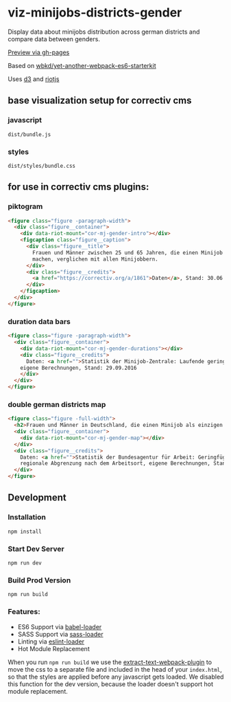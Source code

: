 # viz-minijobs-districts-gender

Display data about minijobs distribution across german districts and compare data between genders.

[Preview via gh-pages](https://correctiv.github.io/viz-minijobs-districts-gender/dist/)

Based on [wbkd/yet-another-webpack-es6-starterkit](https://github.com/wbkd/yet-another-webpack-es6-starterkit)

Uses [d3](https://d3js.org) and [riotjs](https://riotjs.com)

## base visualization setup for correctiv cms

### javascript

```
dist/bundle.js
```

### styles

```
dist/styles/bundle.css
```

## for use in correctiv cms plugins:

### piktogram

```html
<figure class="figure -paragraph-width">
  <div class="figure__container">
    <div data-riot-mount="cor-mj-gender-intro"></div>
    <figcaption class="figure__caption">
      <div class="figure__title">
        Frauen und Männer zwischen 25 und 65 Jahren, die einen Minijob als einzigen Job
        machen, verglichen mit allen Minijobbern.
      </div>
      <div class="figure__credits">
        <a href="https://correctiv.org/a/1861">Daten</a>, Stand: 30.06.2016
      </div>
    </figcaption>
  </div>
</figure>
```

### duration data bars

```html
<figure class="figure -paragraph-width">
  <div class="figure__container">
    <div data-riot-mount="cor-mj-gender-durations"></div>
    <div class="figure__credits">
      Daten: <a href="">Statistik der Minijob-Zentrale: Laufende geringfügige Beschäftigungsverhältnisse nach der Beschäftigungsdauer (bundesweit)</a>,<br>
    eigene Berechnungen, Stand: 29.09.2016
    </div>
  </div>
</figure>
```

### double german districts map

```html
<figure class="figure -full-width">
  <h2>Frauen und Männer in Deutschland, die einen Minijob als einzigen Job machen</h2>
  <div class="figure__container">
    <div data-riot-mount="cor-mj-gender-map"></div>
  </div>
  <div class="figure__credits">
    Daten: <a href="">Statistik der Bundesagentur für Arbeit: Geringfügig Beschäftigte nach Geschlecht und Altersgruppen</a>,<br>
    regionale Abgrenzung nach dem Arbeitsort, eigene Berechnungen, Stand: 30.06.2016
  </div>
</figure>
```


## Development

### Installation

```
npm install
```

### Start Dev Server

```
npm run dev
```

### Build Prod Version

```
npm run build
```

### Features:

* ES6 Support via [babel-loader](https://github.com/babel/babel-loader)
* SASS Support via [sass-loader](https://github.com/jtangelder/sass-loader)
* Linting via [eslint-loader](https://github.com/MoOx/eslint-loader)
* Hot Module Replacement

When you run `npm run build` we use the [extract-text-webpack-plugin](https://github.com/webpack/extract-text-webpack-plugin) to move the css to a separate file and included in the head of your `index.html`, so that the styles are applied before any javascript gets loaded. We disabled this function for the dev version, because the loader doesn't support hot module replacement.
